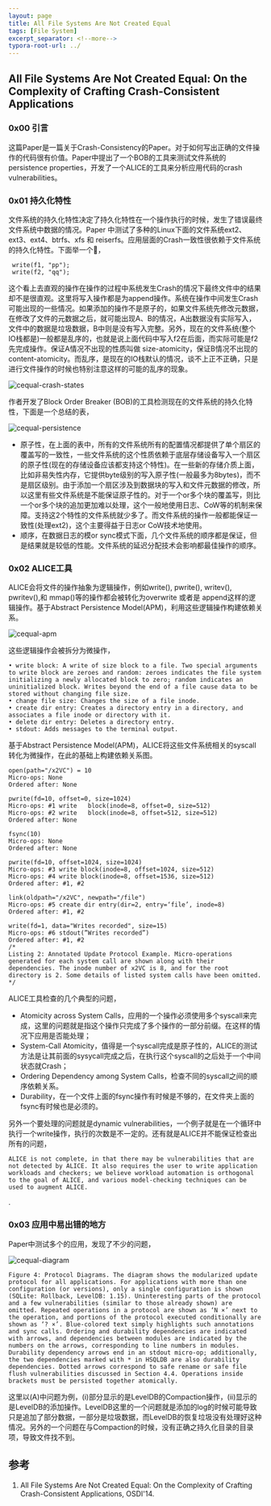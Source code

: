```yaml
---
layout: page
title: All File Systems Are Not Created Equal
tags: [File System]
excerpt_separator: <!--more-->
typora-root-url: ../
---
```


## All File Systems Are Not Created Equal: On the Complexity of Crafting Crash-Consistent Applications

### 0x00 引言

  这篇Paper是一篇关于Crash-Consistency的Paper。对于如何写出正确的文件操作的代码很有价值。Paper中提出了一个BOB的工具来测试文件系统的persistence properties，开发了一个ALICE的工具来分析应用代码的crash vulnerabilities。



### 0x01 持久化特性

  文件系统的持久化特性决定了持久化特性在一个操作执行的时候，发生了错误最终文件系统中数据的情况。Paper 中测试了多种的Linux下面的文件系统ext2、ext3、ext4、btrfs、xfs 和 reiserfs。应用层面的Crash一致性很依赖于文件系统的持久化特性。下面举一个🌰，

```
 write(f1, "pp");
 write(f2, "qq");
```

 这个看上去直观的操作在操作的过程中系统发生Crash的情况下最终文件中的结果却不是很直观。这里将写入操作都是为append操作。系统在操作中间发生Crash可能出现的一些情况。如果添加的操作不是原子的，如果文件系统先修改元数据，在修改了文件的元数据之后，就可能出现A、B的情况，A出数据没有实际写入，文件中的数据是垃圾数据，B中则是没有写入完整。另外，现在的文件系统(整个IO栈都是)一般都是乱序的，也就是说上面代码中写入f2在后面，而实际可能是f2先完成操作。保证A情况不出现的性质叫做 size-atomicity，保证B情况不出现的content-atomicity。而乱序，是现在的IO栈默认的情况，谈不上正不正确，只是进行文件操作的时候也特别注意这样的可能的乱序的现象。

![cequal-crash-states](/assets/img/cequal-crash-states.png)

  作者开发了Block Order Breaker (BOB)的工具检测现在的文件系统的持久化特性，下面是一个总结的表，

![cequal-persistence](/assets/img/cequal-persistence.png)

* 原子性，在上面的表中，所有的文件系统所有的配置情况都提供了单个扇区的覆盖写的一致性，一些文件系统的这个性质依赖于底层存储设备写入一个扇区的原子性(现在的存储设备应该都支持这个特性)。在一些新的存储介质上面，比如非易失性内存，它提供byte级别的写入原子性(一般最多为8bytes)，而不是扇区级别。由于添加一个扇区涉及到数据块的写入和文件元数据的修改，所以这里有些文件系统是不能保证原子性的。对于一个or多个块的覆盖写，则比一个or多个块的追加更加难以处理，这个一般地使用日志、CoW等的机制来保障。支持这2个特性的文件系统就少多了。而文件系统的操作一般都能保证一致性(处理ext2)，这个主要得益于日志or CoW技术地使用。
* 顺序，在数据日志的模or sync模式下面，几个文件系统的顺序都是保证，但是结果就是较低的性能。文件系统的延迟分配技术会影响都最佳操作的顺序。



### 0x02 ALICE工具

 ALICE会将文件的操作抽象为逻辑操作，例如write(), pwrite(), writev(), pwritev(),和 mmap()等的操作都会被转化为overwrite 或者是 append这样的逻辑操作。基于Abstract Persistence Model(APM)，利用这些逻辑操作构建依赖关系。

![cequal-apm](/assets/img/cequal-apm.png)

  这些逻辑操作会被拆分为微操作，

```
• write block: A write of size block to a file. Two special arguments to write block are zeroes and random: zeroes indicates the file system initializing a newly allocated block to zero; random indicates an uninitialized block. Writes beyond the end of a file cause data to be stored without changing file size.
• change file size: Changes the size of a file inode.
• create dir entry: Creates a directory entry in a directory, and associates a file inode or directory with it.
• delete dir entry: Deletes a directory entry.
• stdout: Adds messages to the terminal output.
```

基于Abstract Persistence Model(APM)，ALICE将这些文件系统相关的syscall转化为微操作，在此的基础上构建依赖关系图。

```
open(path="/x2VC") = 10
Micro-ops: None 
Ordered after: None

pwrite(fd=10, offset=0, size=1024)
Micro-ops: #1 write   block(inode=8, offset=0, size=512) 
Micro-ops: #2 write   block(inode=8, offset=512, size=512) 
Ordered after: None

fsync(10)
Micro-ops: None 
Ordered after: None

pwrite(fd=10, offset=1024, size=1024)
Micro-ops: #3 write block(inode=8, offset=1024, size=512) 
Micro-ops: #4 write block(inode=8, offset=1536, size=512) 
Ordered after: #1, #2

link(oldpath="/x2VC", newpath="/file")
Micro-ops: #5 create dir entry(dir=2, entry=‘file’, inode=8) 
Ordered after: #1, #2

write(fd=1, data="Writes recorded", size=15)
Micro-ops: #6 stdout(”Writes recorded”)
Ordered after: #1, #2
/*
Listing 2: Annotated Update Protocol Example. Micro-operations generated for each system call are shown along with their dependencies. The inode number of x2VC is 8, and for the root directory is 2. Some details of listed system calls have been omitted.
*/
```

 ALICE工具检查的几个典型的问题，

* Atomicity across System Calls，应用的一个操作必须使用多个syscall来完成，这里的问题就是指这个操作只完成了多个操作的一部分前缀。在这样的情况下应用是否能处理；
* System-Call Atomicity，值得是一个syscall完成是原子性的，ALICE的测试方法是让其前面的sysycall完成之后，在执行这个syscall的之后处于一个中间状态就Crash；
* Ordering Dependency among System Calls，检查不同的syscall之间的顺序依赖关系。
* Durability，在一个文件上面的fsync操作有时候是不够的，在文件夹上面的fsync有时候也是必须的。

另外一个要处理的问题就是dynamic vulnerabilities，一个例子就是在一个循环中执行一个write操作，执行的次数是不一定的。还有就是ALICE并不能保证检查出所有的问题，

```
ALICE is not complete, in that there may be vulnerabilities that are not detected by ALICE. It also requires the user to write application workloads and checkers; we believe workload automation is orthogonal to the goal of ALICE, and various model-checking techniques can be used to augment ALICE.
```

.

### 0x03 应用中易出错的地方

  Paper中测试多个的应用，发现了不少的问题，

![cequal-diagram](/assets/img/cequal-diagram.png)

```
Figure 4: Protocol Diagrams. The diagram shows the modularized update protocol for all applications. For applications with more than one configuration (or versions), only a single configuration is shown (SQLite: Rollback, LevelDB: 1.15). Uninteresting parts of the protocol and a few vulnerabilities (similar to those already shown) are omitted. Repeated operations in a protocol are shown as ‘N ×’ next to the operation, and portions of the protocol executed conditionally are shown as ‘? ×’. Blue-colored text simply highlights such annotations and sync calls. Ordering and durability dependencies are indicated with arrows, and dependencies between modules are indicated by the numbers on the arrows, corresponding to line numbers in modules. Durability dependency arrows end in an stdout micro-op; additionally, the two dependencies marked with * in HSQLDB are also durability dependencies. Dotted arrows correspond to safe rename or safe file flush vulnerabilities discussed in Section 4.4. Operations inside brackets must be persisted together atomically.
```

这里以(A)中问题为例，(i)部分显示的是LevelDB的Compaction操作，(ii)显示的是LevelDB的添加操作。LevelDB这里的一个问题就是添加的log的时候可能导致只是追加了部分数据，一部分是垃圾数据，而LevelDB的恢复垃圾没有处理好这种情况。另外的一个问题在与Compaction的时候，没有正确之持久化目录的目录项，导致文件找不到。



## 参考

1. All File Systems Are Not Created Equal:  On the Complexity of Crafting Crash-Consistent Applications, OSDI'14.